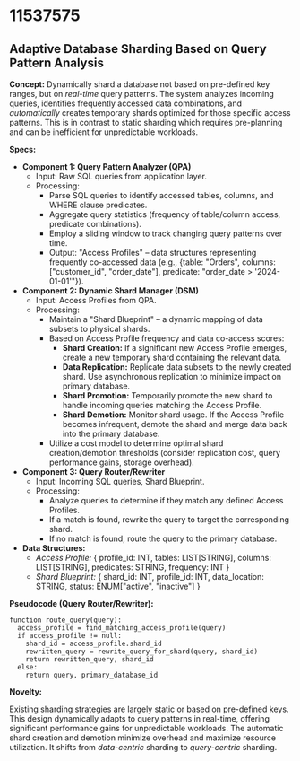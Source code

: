 # 11537575

## Adaptive Database Sharding Based on Query Pattern Analysis

**Concept:** Dynamically shard a database not based on pre-defined key ranges, but on *real-time* query patterns. The system analyzes incoming queries, identifies frequently accessed data combinations, and *automatically* creates temporary shards optimized for those specific access patterns. This is in contrast to static sharding which requires pre-planning and can be inefficient for unpredictable workloads.

**Specs:**

*   **Component 1: Query Pattern Analyzer (QPA)**
    *   Input: Raw SQL queries from application layer.
    *   Processing:
        *   Parse SQL queries to identify accessed tables, columns, and WHERE clause predicates.
        *   Aggregate query statistics (frequency of table/column access, predicate combinations).
        *   Employ a sliding window to track changing query patterns over time.
        *   Output:  "Access Profiles" – data structures representing frequently co-accessed data (e.g., {table: "Orders", columns: ["customer_id", "order_date"], predicate: "order_date > '2024-01-01'"}).
*   **Component 2: Dynamic Shard Manager (DSM)**
    *   Input: Access Profiles from QPA.
    *   Processing:
        *   Maintain a "Shard Blueprint" – a dynamic mapping of data subsets to physical shards.
        *   Based on Access Profile frequency and data co-access scores:
            *   **Shard Creation:** If a significant new Access Profile emerges, create a new temporary shard containing the relevant data.
            *   **Data Replication:** Replicate data subsets to the newly created shard. Use asynchronous replication to minimize impact on primary database.
            *   **Shard Promotion:** Temporarily promote the new shard to handle incoming queries matching the Access Profile.
            *   **Shard Demotion:** Monitor shard usage. If the Access Profile becomes infrequent, demote the shard and merge data back into the primary database.
        *   Utilize a cost model to determine optimal shard creation/demotion thresholds (consider replication cost, query performance gains, storage overhead).
*   **Component 3:  Query Router/Rewriter**
    *   Input: Incoming SQL queries, Shard Blueprint.
    *   Processing:
        *   Analyze queries to determine if they match any defined Access Profiles.
        *   If a match is found, rewrite the query to target the corresponding shard.
        *   If no match is found, route the query to the primary database.
*   **Data Structures:**
    *   *Access Profile:*  { profile\_id: INT, tables: LIST\[STRING], columns: LIST\[STRING], predicates: STRING, frequency: INT }
    *   *Shard Blueprint:* { shard\_id: INT, profile\_id: INT, data\_location: STRING, status: ENUM\["active", "inactive"] }

**Pseudocode (Query Router/Rewriter):**

```
function route_query(query):
  access_profile = find_matching_access_profile(query)
  if access_profile != null:
    shard_id = access_profile.shard_id
    rewritten_query = rewrite_query_for_shard(query, shard_id)
    return rewritten_query, shard_id
  else:
    return query, primary_database_id
```

**Novelty:**

Existing sharding strategies are largely static or based on pre-defined keys. This design dynamically adapts to query patterns in real-time, offering significant performance gains for unpredictable workloads. The automatic shard creation and demotion minimize overhead and maximize resource utilization. It shifts from *data-centric* sharding to *query-centric* sharding.